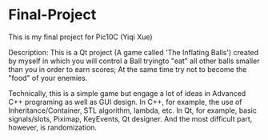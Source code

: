 # Final-Project

This is my final project for Pic10C (Yiqi Xue) 

Description:
This is a Qt project (A game called 'The Inflating Balls') created by myself 
in which you will control a Ball tryingto "eat" all other balls smaller than you 
in order to earn scores; At the same time try not to become the "food" of your enemies.


Technically, this is a simple game but engage a lot of ideas in Advanced C++ programing
as well as GUI design. In C++, for example, the use of Inheritance/Container, STL algorithm, lambda, etc.
In Qt, for example, basic signals/slots, Piximap, KeyEvents, Qt designer. 
And the most difficult part, however, is randomization.

